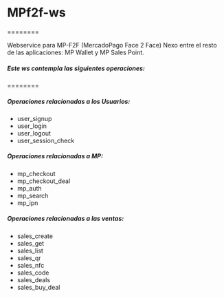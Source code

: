 # MPf2f-ws
========

Webservice para MP-F2F  (MercadoPago Face 2 Face)
Nexo entre el resto de las aplicaciones: MP Wallet y MP Sales Point.

##### Este ws contempla las siguientes operaciones:
========

##### Operaciones relacionadas a los Usuarios:
* user_signup
* user_login
* user_logout
* user_session_check

##### Operaciones relacionadas a MP:
* mp_checkout
* mp_checkout_deal
* mp_auth
* mp_search
* mp_ipn

##### Operaciones relacionadas a las ventas:
* sales_create
* sales_get
* sales_list
* sales_qr
* sales_nfc
* sales_code
* sales_deals
* sales_buy_deal